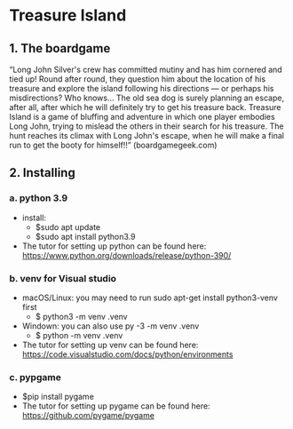 # Treasure Island

## 1. The boardgame
“Long John Silver's crew has committed mutiny and has him cornered and tied up!
Round after round, they question him about the location of his treasure and explore the island following his directions — or perhaps his misdirections? Who knows... The old sea dog is surely planning an escape, after all, after which he will definitely try to get his treasure back. Treasure Island is a game of bluffing and adventure in which one player embodies Long John, trying to mislead the others in their search for his treasure. The hunt reaches its climax with Long John's escape, when he will make a final run to get the booty for himself!!” (boardgamegeek.com)


## 2. Installing

### a. python 3.9
   - install:
      - $sudo apt update
      - $sudo apt install python3.9
   - The tutor for setting up python can be found here: https://www.python.org/downloads/release/python-390/ 
   
### b. venv for Visual studio
   - macOS/Linux: you may need to run sudo apt-get install python3-venv first
      - $ python3 -m venv .venv
   - Windown: you can also use py -3 -m venv .venv
      - $ python -m venv .venv
   - The tutor for setting up venv can be found here: https://code.visualstudio.com/docs/python/environments 
    
### c. pypgame
   - $pip install pygame
   - The tutor for setting up pygame can be found here: https://github.com/pygame/pygame





